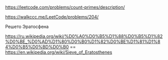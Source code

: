 https://leetcode.com/problems/count-primes/description/

https://walkccc.me/LeetCode/problems/204/

Решето Эратосфена

https://ru.wikipedia.org/wiki/%D0%A0%D0%B5%D1%88%D0%B5%D1%82%D0%BE_%D0%AD%D1%80%D0%B0%D1%82%D0%BE%D1%81%D1%84%D0%B5%D0%BD%D0%B0 == 
https://en.wikipedia.org/wiki/Sieve_of_Eratosthenes
